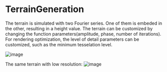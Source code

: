 # TerrainGeneration
The terrain is simulated with two Fourier series. One of them is embeded in the other, resulting in a height value. The terrain can be customized by changing the function parameters(amplitude, phase, number of iterations). For rendering optimization, the level of detail parameters can be customized, such as the minimum tesselation level.


![image](https://github.com/DemeterAbelBence/TerrainGeneration/assets/124840546/7286aeea-1a8c-4a3d-bb54-6d239de6be50)

The same terrain with low resolution:
![image](https://github.com/DemeterAbelBence/TerrainGeneration/assets/124840546/b7aba428-2686-4e31-a6ab-f353ce98640b)
